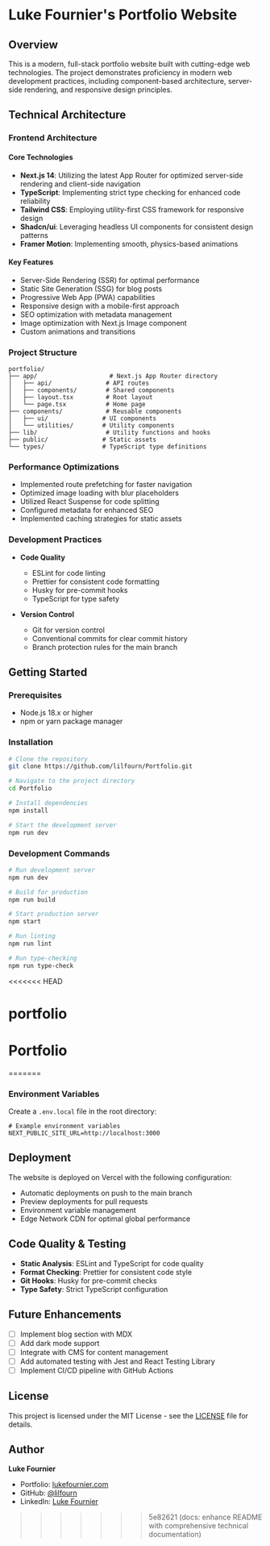 # Luke Fournier's Portfolio Website

## Overview

This is a modern, full-stack portfolio website built with cutting-edge web technologies. The project demonstrates proficiency in modern web development practices, including component-based architecture, server-side rendering, and responsive design principles.

## Technical Architecture

### Frontend Architecture

#### Core Technologies
- **Next.js 14**: Utilizing the latest App Router for optimized server-side rendering and client-side navigation
- **TypeScript**: Implementing strict type checking for enhanced code reliability
- **Tailwind CSS**: Employing utility-first CSS framework for responsive design
- **Shadcn/ui**: Leveraging headless UI components for consistent design patterns
- **Framer Motion**: Implementing smooth, physics-based animations

#### Key Features
- Server-Side Rendering (SSR) for optimal performance
- Static Site Generation (SSG) for blog posts
- Progressive Web App (PWA) capabilities
- Responsive design with a mobile-first approach
- SEO optimization with metadata management
- Image optimization with Next.js Image component
- Custom animations and transitions

### Project Structure

```
portfolio/
├── app/                    # Next.js App Router directory
│   ├── api/               # API routes
│   ├── components/        # Shared components
│   ├── layout.tsx         # Root layout
│   └── page.tsx           # Home page
├── components/            # Reusable components
│   ├── ui/               # UI components
│   └── utilities/        # Utility components
├── lib/                   # Utility functions and hooks
├── public/               # Static assets
└── types/                # TypeScript type definitions
```

### Performance Optimizations

- Implemented route prefetching for faster navigation
- Optimized image loading with blur placeholders
- Utilized React Suspense for code splitting
- Configured metadata for enhanced SEO
- Implemented caching strategies for static assets

### Development Practices

- **Code Quality**
  - ESLint for code linting
  - Prettier for consistent code formatting
  - Husky for pre-commit hooks
  - TypeScript for type safety

- **Version Control**
  - Git for version control
  - Conventional commits for clear commit history
  - Branch protection rules for the main branch

## Getting Started

### Prerequisites
- Node.js 18.x or higher
- npm or yarn package manager

### Installation

```bash
# Clone the repository
git clone https://github.com/lilfourn/Portfolio.git

# Navigate to the project directory
cd Portfolio

# Install dependencies
npm install

# Start the development server
npm run dev
```

### Development Commands

```bash
# Run development server
npm run dev

# Build for production
npm run build

# Start production server
npm start

# Run linting
npm run lint

# Run type-checking
npm run type-check
```

<<<<<<< HEAD

# portfolio
# Portfolio
=======
### Environment Variables

Create a `.env.local` file in the root directory:

```env
# Example environment variables
NEXT_PUBLIC_SITE_URL=http://localhost:3000
```

## Deployment

The website is deployed on Vercel with the following configuration:

- Automatic deployments on push to the main branch
- Preview deployments for pull requests
- Environment variable management
- Edge Network CDN for optimal global performance

## Code Quality & Testing

- **Static Analysis**: ESLint and TypeScript for code quality
- **Format Checking**: Prettier for consistent code style
- **Git Hooks**: Husky for pre-commit checks
- **Type Safety**: Strict TypeScript configuration

## Future Enhancements

- [ ] Implement blog section with MDX
- [ ] Add dark mode support
- [ ] Integrate with CMS for content management
- [ ] Add automated testing with Jest and React Testing Library
- [ ] Implement CI/CD pipeline with GitHub Actions

## License

This project is licensed under the MIT License - see the [LICENSE](LICENSE) file for details.

## Author

**Luke Fournier**
- Portfolio: [lukefournier.com](https://lukefournier.com)
- GitHub: [@lilfourn](https://github.com/lilfourn)
- LinkedIn: [Luke Fournier]([https://www.linkedin.com/in/lukefournier711/])
>>>>>>> 5e82621 (docs: enhance README with comprehensive technical documentation)
